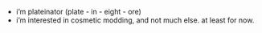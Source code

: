 -  i’m plateinator (plate - in - eight - ore)
-  i’m interested in cosmetic modding, and not much else. at least for now.

<!---
pl8inator/pl8inator is a ✨ special ✨ repository because its `README.md` (this file) appears on your GitHub profile.
You can click the Preview link to take a look at your changes.
--->

